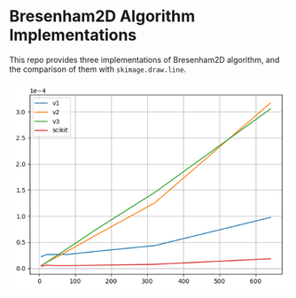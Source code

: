 # Bresenham2D Algorithm Implementations

This repo provides three implementations of Bresenham2D algorithm, and the 
comparison of them with `skimage.draw.line`.

![](Comparison.png)
